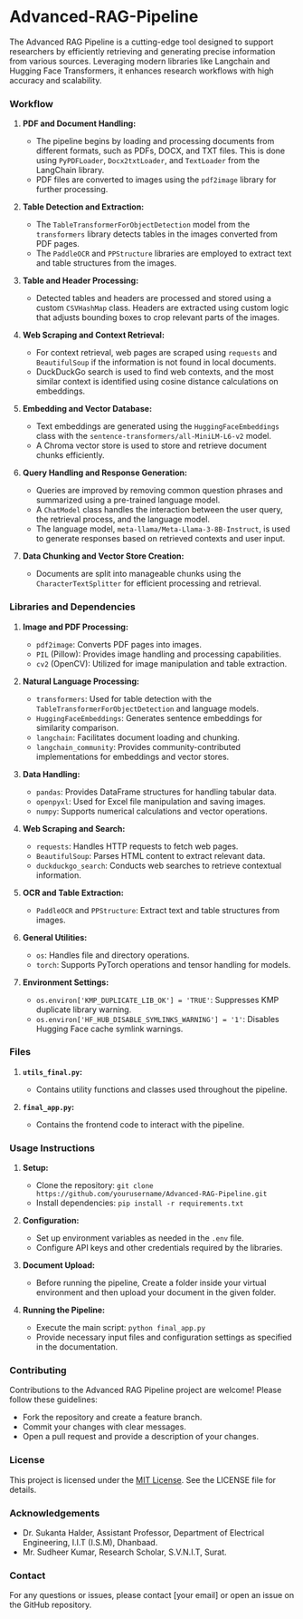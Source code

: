 # Advanced-RAG-Pipeline

The Advanced RAG Pipeline is a cutting-edge tool designed to support researchers by efficiently retrieving and generating precise information from various sources. Leveraging modern libraries like Langchain and Hugging Face Transformers, it enhances research workflows with high accuracy and scalability.

### Workflow

1. **PDF and Document Handling:**
   - The pipeline begins by loading and processing documents from different formats, such as PDFs, DOCX, and TXT files. This is done using `PyPDFLoader`, `Docx2txtLoader`, and `TextLoader` from the LangChain library.
   - PDF files are converted to images using the `pdf2image` library for further processing.

2. **Table Detection and Extraction:**
   - The `TableTransformerForObjectDetection` model from the `transformers` library detects tables in the images converted from PDF pages.
   - The `PaddleOCR` and `PPStructure` libraries are employed to extract text and table structures from the images.

3. **Table and Header Processing:**
   - Detected tables and headers are processed and stored using a custom `CSVHashMap` class. Headers are extracted using custom logic that adjusts bounding boxes to crop relevant parts of the images.

4. **Web Scraping and Context Retrieval:**
   - For context retrieval, web pages are scraped using `requests` and `BeautifulSoup` if the information is not found in local documents.
   - DuckDuckGo search is used to find web contexts, and the most similar context is identified using cosine distance calculations on embeddings.

5. **Embedding and Vector Database:**
   - Text embeddings are generated using the `HuggingFaceEmbeddings` class with the `sentence-transformers/all-MiniLM-L6-v2` model.
   - A Chroma vector store is used to store and retrieve document chunks efficiently.

6. **Query Handling and Response Generation:**
   - Queries are improved by removing common question phrases and summarized using a pre-trained language model.
   - A `ChatModel` class handles the interaction between the user query, the retrieval process, and the language model.
   - The language model, `meta-llama/Meta-Llama-3-8B-Instruct`, is used to generate responses based on retrieved contexts and user input.

7. **Data Chunking and Vector Store Creation:**
   - Documents are split into manageable chunks using the `CharacterTextSplitter` for efficient processing and retrieval.

### Libraries and Dependencies

1. **Image and PDF Processing:**
   - `pdf2image`: Converts PDF pages into images.
   - `PIL` (Pillow): Provides image handling and processing capabilities.
   - `cv2` (OpenCV): Utilized for image manipulation and table extraction.

2. **Natural Language Processing:**
   - `transformers`: Used for table detection with the `TableTransformerForObjectDetection` and language models.
   - `HuggingFaceEmbeddings`: Generates sentence embeddings for similarity comparison.
   - `langchain`: Facilitates document loading and chunking.
   - `langchain_community`: Provides community-contributed implementations for embeddings and vector stores.

3. **Data Handling:**
   - `pandas`: Provides DataFrame structures for handling tabular data.
   - `openpyxl`: Used for Excel file manipulation and saving images.
   - `numpy`: Supports numerical calculations and vector operations.

4. **Web Scraping and Search:**
   - `requests`: Handles HTTP requests to fetch web pages.
   - `BeautifulSoup`: Parses HTML content to extract relevant data.
   - `duckduckgo_search`: Conducts web searches to retrieve contextual information.

5. **OCR and Table Extraction:**
   - `PaddleOCR` and `PPStructure`: Extract text and table structures from images.

6. **General Utilities:**
   - `os`: Handles file and directory operations.
   - `torch`: Supports PyTorch operations and tensor handling for models.

7. **Environment Settings:**
   - `os.environ['KMP_DUPLICATE_LIB_OK'] = 'TRUE'`: Suppresses KMP duplicate library warning.
   - `os.environ['HF_HUB_DISABLE_SYMLINKS_WARNING'] = '1'`: Disables Hugging Face cache symlink warnings.

### Files

1. **`utils_final.py`:**
   - Contains utility functions and classes used throughout the pipeline.

2. **`final_app.py`:**
   - Contains the frontend code to interact with the pipeline.

### Usage Instructions

1. **Setup:**
   - Clone the repository: `git clone https://github.com/yourusername/Advanced-RAG-Pipeline.git`
   - Install dependencies: `pip install -r requirements.txt`

2. **Configuration:**
   - Set up environment variables as needed in the `.env` file.
   - Configure API keys and other credentials required by the libraries.

3. **Document Upload:**
   - Before running the pipeline, Create a folder inside your virtual environment and then upload your document in the given folder. 

4. **Running the Pipeline:**
   - Execute the main script: `python final_app.py`
   - Provide necessary input files and configuration settings as specified in the documentation.

### Contributing

Contributions to the Advanced RAG Pipeline project are welcome! Please follow these guidelines:
   - Fork the repository and create a feature branch.
   - Commit your changes with clear messages.
   - Open a pull request and provide a description of your changes.

### License

This project is licensed under the [MIT License](LICENSE). See the LICENSE file for details.

### Acknowledgements
- Dr. Sukanta Halder, Assistant Professor, Department of Electrical Engineering, I.I.T (I.S.M), Dhanbaad.
- Mr. Sudheer Kumar, Research Scholar, S.V.N.I.T, Surat.

### Contact

For any questions or issues, please contact [your email] or open an issue on the GitHub repository.
